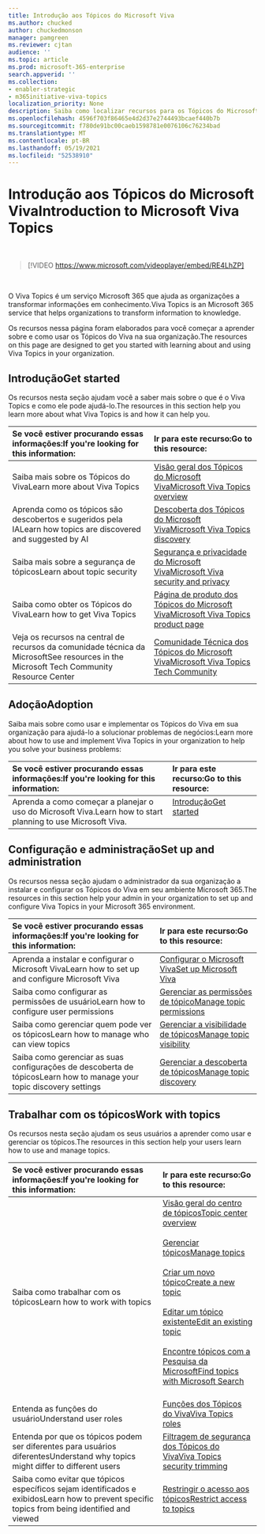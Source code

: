 ```yaml
---
title: Introdução aos Tópicos do Microsoft Viva
ms.author: chucked
author: chuckedmonson
manager: pamgreen
ms.reviewer: cjtan
audience: ''
ms.topic: article
ms.prod: microsoft-365-enterprise
search.appverid: ''
ms.collection:
- enabler-strategic
- m365initiative-viva-topics
localization_priority: None
description: Saiba como localizar recursos para os Tópicos do Microsoft Viva.
ms.openlocfilehash: 4596f703f86465e4d2d37e2744493bcaef440b7b
ms.sourcegitcommit: f780de91bc00caeb1598781e0076106c76234bad
ms.translationtype: MT
ms.contentlocale: pt-BR
ms.lasthandoff: 05/19/2021
ms.locfileid: "52538910"
---
```

# <a name="introduction-to-microsoft-viva-topics"></a><span data-ttu-id="e7d19-103">Introdução aos Tópicos do Microsoft Viva</span><span class="sxs-lookup"><span data-stu-id="e7d19-103">Introduction to Microsoft Viva Topics</span></span>

</br>

> [!VIDEO https://www.microsoft.com/videoplayer/embed/RE4LhZP]  

</br>


<span data-ttu-id="e7d19-104">O Viva Topics é um serviço Microsoft 365 que ajuda as organizações a transformar informações em conhecimento.</span><span class="sxs-lookup"><span data-stu-id="e7d19-104">Viva Topics is an Microsoft 365 service that helps organizations to transform information to knowledge.</span></span>

<span data-ttu-id="e7d19-105">Os recursos nessa página foram elaborados para você começar a aprender sobre e como usar os Tópicos do Viva na sua organização.</span><span class="sxs-lookup"><span data-stu-id="e7d19-105">The resources on this page are designed to get you started with learning about and using Viva Topics in your organization.</span></span>

## <a name="get-started"></a><span data-ttu-id="e7d19-106">Introdução</span><span class="sxs-lookup"><span data-stu-id="e7d19-106">Get started</span></span>

<span data-ttu-id="e7d19-107">Os recursos nesta seção ajudam você a saber mais sobre o que é o Viva Topics e como ele pode ajudá-lo.</span><span class="sxs-lookup"><span data-stu-id="e7d19-107">The resources in this section help you learn more about what Viva Topics is and how it can help you.</span></span>

| <span data-ttu-id="e7d19-108">Se você estiver procurando essas informações:</span><span class="sxs-lookup"><span data-stu-id="e7d19-108">If you're looking for this information:</span></span> | <span data-ttu-id="e7d19-109">Ir para este recurso:</span><span class="sxs-lookup"><span data-stu-id="e7d19-109">Go to this resource:</span></span> |
|:-----|:-----|
|<span data-ttu-id="e7d19-110">Saiba mais sobre os Tópicos do Viva</span><span class="sxs-lookup"><span data-stu-id="e7d19-110">Learn more about Viva Topics</span></span>|[<span data-ttu-id="e7d19-111">Visão geral dos Tópicos do Microsoft Viva</span><span class="sxs-lookup"><span data-stu-id="e7d19-111">Microsoft Viva Topics overview</span></span>](topic-experiences-overview.md)|
|<span data-ttu-id="e7d19-112">Aprenda como os tópicos são descobertos e sugeridos pela IA</span><span class="sxs-lookup"><span data-stu-id="e7d19-112">Learn how topics are discovered and suggested by AI</span></span>|[<span data-ttu-id="e7d19-113">Descoberta dos Tópicos do Microsoft Viva</span><span class="sxs-lookup"><span data-stu-id="e7d19-113">Microsoft Viva Topics discovery</span></span>](topic-experiences-discovery.md)|
|<span data-ttu-id="e7d19-114">Saiba mais sobre a segurança de tópicos</span><span class="sxs-lookup"><span data-stu-id="e7d19-114">Learn about topic security</span></span>|[<span data-ttu-id="e7d19-115">Segurança e privacidade do Microsoft Viva</span><span class="sxs-lookup"><span data-stu-id="e7d19-115">Microsoft Viva security and privacy</span></span>](topic-experiences-security-privacy.md)|
|<span data-ttu-id="e7d19-116">Saiba como obter os Tópicos do Viva</span><span class="sxs-lookup"><span data-stu-id="e7d19-116">Learn how to get Viva Topics</span></span>|[<span data-ttu-id="e7d19-117">Página de produto dos Tópicos do Microsoft Viva</span><span class="sxs-lookup"><span data-stu-id="e7d19-117">Microsoft Viva Topics product page</span></span>](https://www.microsoft.com/microsoft-viva/topics?activetab=pivot%3aoverviewtab)|
|<span data-ttu-id="e7d19-118">Veja os recursos na central de recursos da comunidade técnica da Microsoft</span><span class="sxs-lookup"><span data-stu-id="e7d19-118">See resources in the Microsoft Tech Community Resource Center</span></span>|[<span data-ttu-id="e7d19-119">Comunidade Técnica dos Tópicos do Microsoft Viva</span><span class="sxs-lookup"><span data-stu-id="e7d19-119">Microsoft Viva Topics Tech Community</span></span>](https://resources.techcommunity.microsoft.com/viva-topics/)|



## <a name="adoption"></a><span data-ttu-id="e7d19-120">Adoção</span><span class="sxs-lookup"><span data-stu-id="e7d19-120">Adoption</span></span>

<span data-ttu-id="e7d19-121">Saiba mais sobre como usar e implementar os Tópicos do Viva em sua organização para ajudá-lo a solucionar problemas de negócios:</span><span class="sxs-lookup"><span data-stu-id="e7d19-121">Learn more about how to use and implement Viva Topics in your organization to help you solve your business problems:</span></span> 

| <span data-ttu-id="e7d19-122">Se você estiver procurando essas informações:</span><span class="sxs-lookup"><span data-stu-id="e7d19-122">If you're looking for this information:</span></span> | <span data-ttu-id="e7d19-123">Ir para este recurso:</span><span class="sxs-lookup"><span data-stu-id="e7d19-123">Go to this resource:</span></span> |
|:-----|:-----|
|<span data-ttu-id="e7d19-124">Aprenda a como começar a planejar o uso do Microsoft Viva.</span><span class="sxs-lookup"><span data-stu-id="e7d19-124">Learn how to start planning to use Microsoft Viva.</span></span> |[<span data-ttu-id="e7d19-125">Introdução</span><span class="sxs-lookup"><span data-stu-id="e7d19-125">Get started</span></span>](topics-adoption-getstarted.md)<br><br>|  

## <a name="set-up-and-administration"></a><span data-ttu-id="e7d19-126">Configuração e administração</span><span class="sxs-lookup"><span data-stu-id="e7d19-126">Set up and administration</span></span>

<span data-ttu-id="e7d19-127">Os recursos nessa seção ajudam o administrador da sua organização a instalar e configurar os Tópicos do Viva em seu ambiente Microsoft 365.</span><span class="sxs-lookup"><span data-stu-id="e7d19-127">The resources in this section help your admin in your organization to set up and configure Viva Topics in your Microsoft 365 environment.</span></span>

| <span data-ttu-id="e7d19-128">Se você estiver procurando essas informações:</span><span class="sxs-lookup"><span data-stu-id="e7d19-128">If you're looking for this information:</span></span> | <span data-ttu-id="e7d19-129">Ir para este recurso:</span><span class="sxs-lookup"><span data-stu-id="e7d19-129">Go to this resource:</span></span> |
|:-----|:-----|
|<span data-ttu-id="e7d19-130">Aprenda a instalar e configurar o Microsoft Viva</span><span class="sxs-lookup"><span data-stu-id="e7d19-130">Learn how to set up and configure Microsoft Viva</span></span>|[<span data-ttu-id="e7d19-131">Configurar o Microsoft Viva</span><span class="sxs-lookup"><span data-stu-id="e7d19-131">Set up Microsoft Viva</span></span>](set-up-topic-experiences.md)|
|<span data-ttu-id="e7d19-132">Saiba como configurar as permissões de usuário</span><span class="sxs-lookup"><span data-stu-id="e7d19-132">Learn how to configure user permissions</span></span>|[<span data-ttu-id="e7d19-133">Gerenciar as permissões de tópico</span><span class="sxs-lookup"><span data-stu-id="e7d19-133">Manage topic permissions</span></span>](topic-experiences-user-permissions.md)|
|<span data-ttu-id="e7d19-134">Saiba como gerenciar quem pode ver os tópicos</span><span class="sxs-lookup"><span data-stu-id="e7d19-134">Learn how to manage who can view topics</span></span>|[<span data-ttu-id="e7d19-135">Gerenciar a visibilidade de tópicos</span><span class="sxs-lookup"><span data-stu-id="e7d19-135">Manage topic visibility</span></span>](topic-experiences-knowledge-rules.md)|
|<span data-ttu-id="e7d19-136">Saiba como gerenciar as suas configurações de descoberta de tópicos</span><span class="sxs-lookup"><span data-stu-id="e7d19-136">Learn how to manage your topic discovery settings</span></span>|[<span data-ttu-id="e7d19-137">Gerenciar a descoberta de tópicos</span><span class="sxs-lookup"><span data-stu-id="e7d19-137">Manage topic discovery</span></span>](topic-experiences-discovery.md)|

## <a name="work-with-topics"></a><span data-ttu-id="e7d19-138">Trabalhar com os tópicos</span><span class="sxs-lookup"><span data-stu-id="e7d19-138">Work with topics</span></span>

<span data-ttu-id="e7d19-139">Os recursos nesta seção ajudam os seus usuários a aprender como usar e gerenciar os tópicos.</span><span class="sxs-lookup"><span data-stu-id="e7d19-139">The resources in this section help your users learn how to use and manage topics.</span></span>

| <span data-ttu-id="e7d19-140">Se você estiver procurando essas informações:</span><span class="sxs-lookup"><span data-stu-id="e7d19-140">If you're looking for this information:</span></span> | <span data-ttu-id="e7d19-141">Ir para este recurso:</span><span class="sxs-lookup"><span data-stu-id="e7d19-141">Go to this resource:</span></span> |
|:-----|:-----|
|<span data-ttu-id="e7d19-142">Saiba como trabalhar com os tópicos</span><span class="sxs-lookup"><span data-stu-id="e7d19-142">Learn how to work with topics</span></span>|[<span data-ttu-id="e7d19-143">Visão geral do centro de tópicos</span><span class="sxs-lookup"><span data-stu-id="e7d19-143">Topic center overview</span></span>](topic-center-overview.md)<br><br>[<span data-ttu-id="e7d19-144">Gerenciar tópicos</span><span class="sxs-lookup"><span data-stu-id="e7d19-144">Manage topics</span></span>](manage-topics.md)<br><br>[<span data-ttu-id="e7d19-145">Criar um novo tópico</span><span class="sxs-lookup"><span data-stu-id="e7d19-145">Create a new topic</span></span>](create-a-topic.md)<br><br>[<span data-ttu-id="e7d19-146">Editar um tópico existente</span><span class="sxs-lookup"><span data-stu-id="e7d19-146">Edit an existing topic</span></span>](edit-a-topic.md)<br><br>[<span data-ttu-id="e7d19-147">Encontre tópicos com a Pesquisa da Microsoft</span><span class="sxs-lookup"><span data-stu-id="e7d19-147">Find topics with Microsoft Search</span></span>](search.md)<br><br>|
|<span data-ttu-id="e7d19-148">Entenda as funções do usuário</span><span class="sxs-lookup"><span data-stu-id="e7d19-148">Understand user roles</span></span>|[<span data-ttu-id="e7d19-149">Funções dos Tópicos do Viva</span><span class="sxs-lookup"><span data-stu-id="e7d19-149">Viva Topics roles</span></span>](topic-experiences-roles.md)|
|<span data-ttu-id="e7d19-150">Entenda por que os tópicos podem ser diferentes para usuários diferentes</span><span class="sxs-lookup"><span data-stu-id="e7d19-150">Understand why topics might differ to different users</span></span>|[<span data-ttu-id="e7d19-151">Filtragem de segurança dos Tópicos do Viva</span><span class="sxs-lookup"><span data-stu-id="e7d19-151">Viva Topics security trimming</span></span>](topic-experiences-security-trimming.md)|
|<span data-ttu-id="e7d19-152">Saiba como evitar que tópicos específicos sejam identificados e exibidos</span><span class="sxs-lookup"><span data-stu-id="e7d19-152">Learn how to prevent specific topics from being identified and viewed</span></span>|[<span data-ttu-id="e7d19-153">Restringir o acesso aos tópicos</span><span class="sxs-lookup"><span data-stu-id="e7d19-153">Restrict access to topics</span></span>](restrict-access-to-topics.md)|




